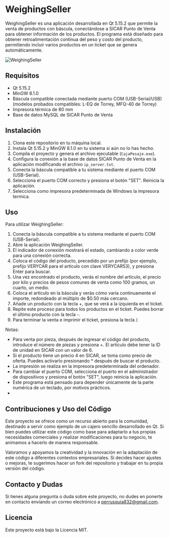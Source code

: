# WeighingSeller

WeighingSeller es una aplicación desarrollada en Qt 5.15.2 que permite la venta de productos con báscula, conectándose a SICAR Punto de Venta para obtener información de los productos. El programa está diseñado para obtener retroalimentación continua del peso y costo del producto, permitiendo incluir varios productos en un ticket que se genera automáticamente. 

![WeighingSeller](doc/img/workflow1.gif)

## Requisitos

- Qt 5.15.2
- MinGW 8.1.0
- Báscula compatible conectada mediante puerto COM (USB-Serial/USB) (modelos probados compatibles: L-EQ de Torrey, MFQ-40 de Torrey)
- Impresora térmica de 80 mm
- Base de datos MySQL de SICAR Punto de Venta

## Instalación

1. Clona este repositorio en tu máquina local.
2. Instala Qt 5.15.2 y MinGW 8.1.0 en tu sistema si aún no lo has hecho.
3. Compila el proyecto y genera el archivo ejecutable (`CajaPesaje.exe`).
4. Configura la conexión a la base de datos SICAR Punto de Venta en la aplicación modificando el archivo `ip_server.txt`.
5. Conecta la báscula compatible a tu sistema mediante el puerto COM (USB-Serial).
6. Selecciona el puerto COM correcto y presiona el botón "SET". Reinicia la aplicación.
7. Selecciona como impresora predeterminada de Windows la impresora termica.

## Uso

Para utilizar WeighingSeller:

1. Conecta la báscula compatible a tu sistema mediante el puerto COM (USB-Serial).
2. Abre la aplicación WeighingSeller.
3. El indicador de conexión mostrará el estado, cambiando a color verde para una conexión correcta.
4. Coloca el código del producto, precedido por un prefijo (por ejemplo, prefijo VERYCAR para el artículo con clave VERYCAR53), y presiona Enter para buscar.
5. Una vez encontrado el producto, verás el nombre del artículo, el precio por kilo y precios de pesos comunes de venta como 100 gramos, un cuarto, un medio.
6. Coloca el artículo en la báscula y verás cómo varía continuamente el importe, redondeado al múltiplo de $0.50 más cercano.
7. Añade un producto con la tecla +, que se verá a la izquierda en el ticket.
8. Repite este proceso para todos los productos en el ticket. Puedes borrar el último producto con la tecla -.
9. Para terminar la venta e imprimir el ticket, presiona la tecla /.

Notas:
- Para venta por pieza, después de ingresar el código del producto, introduce el número de piezas y presiona +. El artículo debe tener la ID de unidad en SICAR con un valor de 6.
- Si el producto tiene un precio 4 en SICAR, se toma como precio de oferta. Puedes activarlo presionando * después de buscar el producto.
- La impresión se realiza en la impresora predeterminada del ordenador.
- Para cambiar el puerto COM, selecciona el puerto en el administrador de dispositivos y presiona el botón "SET", luego reinicia la aplicación.
- Este programa está pensado para depender únicamente de la parte numérica de un teclado, por motivos prácticos.
- 
## Contribuciones y Uso del Código

Este proyecto se ofrece como un recurso abierto para la comunidad, destinado a servir como ejemplo de un cajero sencillo desarrollado en Qt. Si bien puedes utilizar este código como base para adaptarlo a tus propias necesidades comerciales y realizar modificaciones para tu negocio, te animamos a hacerlo de manera responsable.

Valoramos y apoyamos la creatividad y la innovación en la adaptación de este código a diferentes contextos empresariales. Si decides hacer ajustes o mejoras, te sugerimos hacer un fork del repositorio y trabajar en tu propia versión del código.

## Contacto y Dudas

Si tienes alguna pregunta o duda sobre este proyecto, no dudes en ponerte en contacto enviando un correo electrónico a perrusquia832@gmail.com.

## Licencia

Este proyecto está bajo la Licencia MIT.
